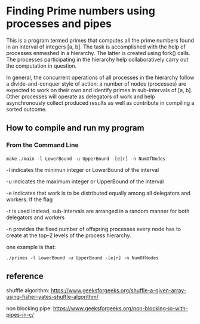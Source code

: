 # Finding Prime numbers using processes and pipes

This is a program termed primes that computes all the prime numbers found in an interval of integers [a, b]. The task is accomplished with the help of processes enmeshed in a hierarchy. The latter is created using fork() calls. The processes participating in the hierarchy help collaboratively carry out the computation in question.

In general, the concurrent operations of all processes in the hierarchy follow a divide-and-conquer style of action: a number of nodes (processes) are expected to work on their own and identify primes in sub-intervals of [a, b]. Other processes will operate as delegators of work and help asynchronously collect produced results as well as contribute in compiling a sorted outcome.

## How to compile and run my program
### From the Command Line
``` make ```
``` ./main -l LowerBound -u UpperBound -[e|r] -n NumOfNodes ```

-l indicates the minimun integer or LowerBound of the interval

-u indicates the maximum integer or UpperBound of the interval

-e indicates that work is to be distributed equally among all delegators and workers. If the flag 

-r is used instead, sub-intervals are arranged in a random manner for both delegators and workers

-n provides the fixed number of offspring processes every node has to create at the top–2 levels of the process hierarchy.

one example is that:

```./primes -l LowerBound -u UpperBound -[e|r] -n NumOfNodes```

## reference 
shuffle algorithm:
https://www.geeksforgeeks.org/shuffle-a-given-array-using-fisher-yates-shuffle-algorithm/

non blocking pipe:
https://www.geeksforgeeks.org/non-blocking-io-with-pipes-in-c/